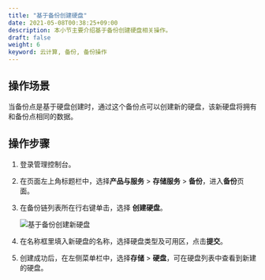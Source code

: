 ```yaml
---
title: "基于备份创建硬盘"
date: 2021-05-08T00:38:25+09:00
description: 本小节主要介绍基于备份创建硬盘相关操作。
draft: false
weight: 6
keyword: 云计算, 备份, 备份操作
---
```


## 操作场景

当备份点是基于硬盘创建时，通过这个备份点可以创建新的硬盘，该新硬盘将拥有和备份点相同的数据。

## 操作步骤

1. 登录管理控制台。

2. 在页面左上角标题栏中，选择**产品与服务** > **存储服务** > **备份**，进入**备份**页面。

3. 在备份链列表所在行右键单击，选择 **创建硬盘**。

   ![基于备份创建新硬盘](../_images/create_basic_16.png)

4. 在名称框里填入新硬盘的名称，选择硬盘类型及可用区，点击**提交**。

5. 创建成功后，在左侧菜单栏中，选择**存储** > **硬盘**，可在硬盘列表中查看到新建的硬盘。